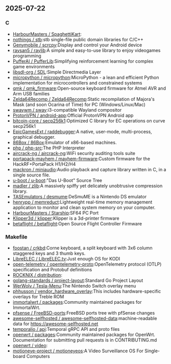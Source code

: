 ## 2025-07-22

### C

* [HarbourMasters / SpaghettiKart](https://github.com/HarbourMasters/SpaghettiKart):
* [nothings / stb](https://github.com/nothings/stb):stb single-file public domain libraries for C/C++
* [Genymobile / scrcpy](https://github.com/Genymobile/scrcpy):Display and control your Android device
* [raysan5 / raylib](https://github.com/raysan5/raylib):A simple and easy-to-use library to enjoy videogames programming
* [PufferAI / PufferLib](https://github.com/PufferAI/PufferLib):Simplifying reinforcement learning for complex game environments
* [libsdl-org / SDL](https://github.com/libsdl-org/SDL):Simple Directmedia Layer
* [micropython / micropython](https://github.com/micropython/micropython):MicroPython - a lean and efficient Python implementation for microcontrollers and constrained systems
* [qmk / qmk_firmware](https://github.com/qmk/qmk_firmware):Open-source keyboard firmware for Atmel AVR and Arm USB families
* [Zelda64Recomp / Zelda64Recomp](https://github.com/Zelda64Recomp/Zelda64Recomp):Static recompilation of Majora's Mask (and soon Ocarina of Time) for PC (Windows/Linux/Mac)
* [swaywm / sway](https://github.com/swaywm/sway):i3-compatible Wayland compositor
* [ProtonVPN / android-app](https://github.com/ProtonVPN/android-app):Official ProtonVPN Android app
* [bitcoin-core / secp256k1](https://github.com/bitcoin-core/secp256k1):Optimized C library for EC operations on curve secp256k1
* [EpicGamesExt / raddebugger](https://github.com/EpicGamesExt/raddebugger):A native, user-mode, multi-process, graphical debugger.
* [86Box / 86Box](https://github.com/86Box/86Box):Emulator of x86-based machines.
* [php / php-src](https://github.com/php/php-src):The PHP Interpreter
* [aircrack-ng / aircrack-ng](https://github.com/aircrack-ng/aircrack-ng):WiFi security auditing tools suite
* [portapack-mayhem / mayhem-firmware](https://github.com/portapack-mayhem/mayhem-firmware):Custom firmware for the HackRF+PortaPack H1/H2/H4
* [mackron / miniaudio](https://github.com/mackron/miniaudio):Audio playback and capture library written in C, in a single source file.
* [u-boot / u-boot](https://github.com/u-boot/u-boot):"Das U-Boot" Source Tree
* [madler / zlib](https://github.com/madler/zlib):A massively spiffy yet delicately unobtrusive compression library.
* [TASEmulators / desmume](https://github.com/TASEmulators/desmume):DeSmuME is a Nintendo DS emulator
* [henrypp / memreduct](https://github.com/henrypp/memreduct):Lightweight real-time memory management application to monitor and clean system memory on your computer.
* [HarbourMasters / Starship](https://github.com/HarbourMasters/Starship):SF64 PC Port
* [Klipper3d / klipper](https://github.com/Klipper3d/klipper):Klipper is a 3d-printer firmware
* [betaflight / betaflight](https://github.com/betaflight/betaflight):Open Source Flight Controller Firmware

### Makefile

* [foostan / crkbd](https://github.com/foostan/crkbd):Corne keyboard, a split keyboard with 3x6 column staggered keys and 3 thumb keys.
* [LibreELEC / LibreELEC.tv](https://github.com/LibreELEC/LibreELEC.tv):Just enough OS for KODI
* [open-telemetry / opentelemetry-proto](https://github.com/open-telemetry/opentelemetry-proto):OpenTelemetry protocol (OTLP) specification and Protobuf definitions
* [ROCKNIX / distribution](https://github.com/ROCKNIX/distribution):
* [golang-standards / project-layout](https://github.com/golang-standards/project-layout):Standard Go Project Layout
* [WerWolv / Tesla-Menu](https://github.com/WerWolv/Tesla-Menu):The Nintendo Switch overlay menu
* [phhusson / vendor_hardware_overlay](https://github.com/phhusson/vendor_hardware_overlay):This includes hardware-specific overlays for Treble ROM
* [immortalwrt / packages](https://github.com/immortalwrt/packages):Community maintained packages for ImmortalWrt.
* [pfsense / FreeBSD-ports](https://github.com/pfsense/FreeBSD-ports):FreeBSD ports tree with pfSense changes
* [awesome-selfhosted / awesome-selfhosted-data](https://github.com/awesome-selfhosted/awesome-selfhosted-data):machine-readable data for https://awesome-selfhosted.net
* [temporalio / api](https://github.com/temporalio/api):Temporal gRPC API and proto files
* [openwrt / packages](https://github.com/openwrt/packages):Community maintained packages for OpenWrt. Documentation for submitting pull requests is in CONTRIBUTING.md
* [openwrt / video](https://github.com/openwrt/video):
* [motioneye-project / motioneyeos](https://github.com/motioneye-project/motioneyeos):A Video Surveillance OS For Single-board Computers
